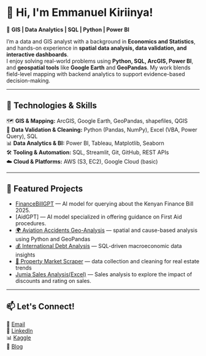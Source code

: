 # 👋 Hi, I'm Emmanuel Kiriinya!  
🔹 **GIS | Data Analytics | SQL | Python | Power BI**  

I’m a data and GIS analyst with a background in **Economics and Statistics**, and hands-on experience in **spatial data analysis, data validation, and interactive dashboards**.  
I enjoy solving real-world problems using **Python, SQL, ArcGIS, Power BI**, and **geospatial tools** like **Google Earth** and **GeoPandas**. My work blends field-level mapping with backend analytics to support evidence-based decision-making.

---

## 🔧 Technologies & Skills  
🗺️ **GIS & Mapping:** ArcGIS, Google Earth, GeoPandas, shapefiles, QGIS  
🧹 **Data Validation & Cleaning:** Python (Pandas, NumPy), Excel (VBA, Power Query), SQL  
📊 **Data Analytics & BI:** Power BI, Tableau, Matplotlib, Seaborn  
🛠️ **Tooling & Automation:** SQL, Streamlit, Git, GitHub, REST APIs  
☁️ **Cloud & Platforms:** AWS (S3, EC2), Google Cloud (basic)

---

## 🚀 Featured Projects 
- [FinanceBillGPT](https://github.com/EmmanuelKiriinya/rag_project) — AI model for querying about the Kenyan Finance Bill 2025.
- [AidGPT] — AI model specialized in offering guidance on First Aid procedures. 
- [🌍 Aviation Accidents Geo-Analysis](https://github.com/EmmanuelKiriinya/Aviation-Analysis/tree/main) — spatial and cause-based analysis using Python and GeoPandas  
- [💰 International Debt Analysis](https://github.com/EmmanuelKiriinya/Phase_one_SQL_Assignment/tree/main) — SQL-driven macroeconomic data insights  
- [🏡 Property Market Scraper](https://github.com/EmmanuelKiriinya/Web-Scraper-Property24) — data collection and cleaning for real estate trends
- [Jumia Sales Analysis(Excel)](https://github.com/EmmanuelKiriinya/Jumia-Sales-Analysis-Excel-/tree/master) — Sales analysis to explore the impact of  discounts and rating on sales.


---

## 📫 Let's Connect!  
📧 [Email](mailto:Emmanuelkiriinya4229@gmail.com)  
💼 [LinkedIn](https://www.linkedin.com/in/emmanuel-kiriinya-320695357)  
📊 [Kaggle](https://www.kaggle.com/emmanuelkiriinya)  
📝 [Blog](https://dev.to/emmanuel_kiriinya_416fc40)
